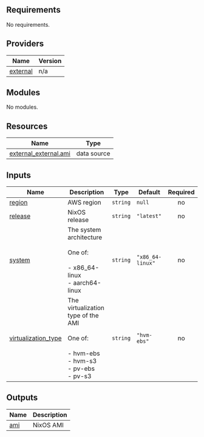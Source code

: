 <!-- BEGIN_TF_DOCS -->
## Requirements

No requirements.

## Providers

| Name | Version |
|------|---------|
| <a name="provider_external"></a> [external](#provider\_external) | n/a |

## Modules

No modules.

## Resources

| Name | Type |
|------|------|
| [external_external.ami](https://registry.terraform.io/providers/hashicorp/external/latest/docs/data-sources/external) | data source |

## Inputs

| Name | Description | Type | Default | Required |
|------|-------------|------|---------|:--------:|
| <a name="input_region"></a> [region](#input\_region) | AWS region | `string` | `null` | no |
| <a name="input_release"></a> [release](#input\_release) | NixOS release | `string` | `"latest"` | no |
| <a name="input_system"></a> [system](#input\_system) | The system architecture<br><br>One of:<br><br>- x86\_64-linux<br>- aarch64-linux | `string` | `"x86_64-linux"` | no |
| <a name="input_virtualization_type"></a> [virtualization\_type](#input\_virtualization\_type) | The virtualization type of the AMI<br><br>One of:<br><br>- hvm-ebs<br>- hvm-s3<br>- pv-ebs<br>- pv-s3 | `string` | `"hvm-ebs"` | no |

## Outputs

| Name | Description |
|------|-------------|
| <a name="output_ami"></a> [ami](#output\_ami) | NixOS AMI |
<!-- END_TF_DOCS -->